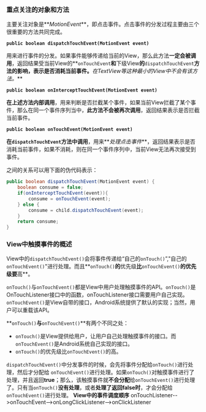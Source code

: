 ### 重点关注的对象和方法

主要关注对象是**_MotionEvent_**，即点击事件。点击事件的分发过程主要由三个很重要的方法共同完成。

**`public boolean dispatchTouchEvent(MotionEvent event)`**

用来进行事件的分发。如果事件能够传递给当前的View，那么此方法**一定会被调用**，返回结果受当前View的**`onTouchEvent`**和**下级View**的**`dispatchTouchEvent`**方法的影响，表示是否消耗当前事件。**_在TextView等这种最小的View中不会有该方法。_**

**`public boolean onInterceptTouchEvent(MotionEvent event)`**

**在上述方法内部调用**，用来判断是否拦截某个事件，如果当前View拦截了某个事件，那么在同一个事件序列当中，**此方法不会被再次调用**，返回结果表示是否拦截当前事件。

**`public boolean onTouchEvent(MotionEvent event)`**

**在`dispatchTouchEvent`方法中调用**，用来**_处理点击事件_**，返回结果表示是否消耗当前事件，如果不消耗，则在同一个事件序列中，当前View无法再次接受到事件。

之间的关系可以用下面的伪代码表示：

```java
public boolean dispatchTouchEvent(MotionEvent event) {
	boolean consume = false;
	if(onInterceptTouchEvent(event)){
		consume = onTouchEvent(event);
    } else {
		consume = child.dispatchTouchEvent(event);
    }
	return consume;
}
```

### View中触摸事件的概述

View中的`dispatchTouchEvent()`会将事件传递给“自己的`onTouch()`”,"自己的`onTouchEvent()`"进行处理。而且**`onTouch()`**的**优先级**比**`onTouchEvent()`**的优先级要**高**。

`onTouch()`与`onTouchEvent()`都是View中用户处理触摸事件的API。`onTouch()`是OnTouchListener接口中的函数，onTouchListener接口需要用户自己实现。`onTouchEvent()`是View自带的接口，Android系统提供了默认的实现；当然，用户可以重载该API。

**`onTouch()`**与**`onTouchEvent()`**有两个不同之处：

* `onTouch()`是View提供给用户，让用户自己处理触摸事件的接口。而`onTouchEvent()`是Android系统自己实现的接口。
* `onTouch()`的优先级比`onTouchEvent()`的高。

`dispatchTouchEvent()`中分发事件的时候，会先将事件分配给`onTouch()`进行处理，然后才分配给	`onTouchEvent()`进行处理。如果`onTouch()`对触摸事件进行了处理，并且返回**true**；那么，该触摸事件就**不会分配**给`onTouchEvent()`进行处理了。只有当`onTouch()`**没有处理**，或者**处理了返回false时**，才会分配给`onTouchEvent()`进行处理。
**View中的事件调度顺序**
onTouchListener-->onTouchEvent-->onLongClickListener-->onClickListener
